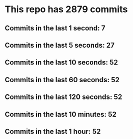 # This repo has 2879 commits

## Commits in the last 1 second: 7
## Commits in the last 5 seconds: 27
## Commits in the last 10 seconds: 52
## Commits in the last 60 seconds: 52
## Commits in the last 120 seconds: 52
## Commits in the last 10 minutes: 52
## Commits in the last 1 hour: 52
